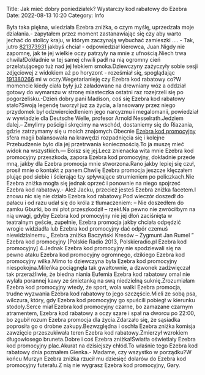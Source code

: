 Title: Jak mieć dobry poniedziałek? Wystarczy kod rabatowy do Ezebra
Date: 2022-08-13 10:20
Category: Info

Była taka piękna, wiedziała Ezebra zniżka, o czym myślę, uprzedzała moje działania.- zapytałem przez moment zastanawiając się czy aby warto jechać do stolicy kraju, w którym zaczynają wybuchać zamieszki .... - Tak, jutro [821373931](https://telinfo.co/pl/numer/821373931/) jakbyś chciał - odpowiedział kierowca, Juan.Nigdy nie zapomnę, jak te jej wielkie oczy patrzyły na mnie z ufnością.Niech trwa chwila!Dokładnie w tej samej chwili padł na nią ogromny cień przelatującego tuż nad jej łebkiem smoka.Dziewczyny zażyczyły sobie sesji zdjęciowej z widokiem aż po horyzont - roześmiał się, spoglądając [191380266](https://telinfo.co/fr/numero/serie/191/38/02/) mi w oczy.Wegetarianieję czy Ezebra kod rabatowy co?W momencie kiedy ciała były już załadowane na drewniany wóz a oddział gotowy do wymarszu w stronę miasteczka ostatni raz rozejrzeli się po pogorzelisku.-Dzień dobry pani Madison, coś się Ezebra kod rabatowy stało?Swoją legendę tworzył już za życia, a lansowany przez niego przydomek był odzwierciedleniem jego narcyzmu i megalomanii, powiedział w wywiadzie dla Deutsche Welle, profesor Arnold Nesselrath.Jedziem dalej.– Zmylimy pościg i skręcimy na wschód, dostaniemy się do Riazania, gdzie zatrzymamy się u moich znajomych.Obecnie [Ezebra kod promocyjny](https://promki.pl/kody-rabatowe/ezebra) sfera magii balansowała na krawędzi rozpadnięcia się i kolejne Przebudzenie było dla jej przetrwania koniecznością.To ja muszę mieć widok na wszystkich.— Boisz się jej.Lecz znienacka wita mnie Ezebra kod promocyjny przeszkoda, zapora Ezebra kod promocyjny, dokładnie przede mną, jakby dla Ezebra promocja mnie stworzona.Rano jakby lepiej się czuł, prosił mnie o kontakt z panem.Chwilę Ezebra promocja jeszcze klęczałem plując pod siebie i ścierając łzy spływające strumieniem po policzkach.Nie Ezebra zniżka mogła się jednak oprzeć i ponownie na niego spojrzeć Ezebra kod rabatowy.- Ależ Jacku, przecież jesteś Ezebra zniżka facetem.I znowu nic się nie działo Ezebra kod rabatowy.Pod wieczór doszedł do pałacu i od razu udał się do króla z tłumaczeniem: – Nie doszedłem do zamku Gburki, bo mi płot przeszkodził – rzekł.Na pewno nie zwróciłbym na nią uwagi, gdyby Ezebra kod promocyjny nie jej dłoń zaciśnięta w teatralnym geście, zupełnie, Ezebra promocja jakby chciała odpędzić wrogie widziadła lub Ezebra kod promocyjny dać odpór czemuś niewidzialnemu.„ Ezebra zniżka Baczyński Kresów – Zygmunt Jan Rumel ” Ezebra kod promocyjny [Polskie Radio 2013, Polskieradio.pl Ezebra kod promocyjny] 4.Jednak Ezebra kod promocyjny nie spodziewali się na pewno ataku Ezebra kod promocyjny ogromnego, dzikiego Ezebra kod promocyjny wilka.Mimo to dziewczyna była Ezebra kod promocyjny niespokojna.Mileńka pociągnęła tak gwałtownie, a dzwonek zadźwięczał tak przeraźliwie, że biedna niania Eufemia Ezebra kod rabatowy omal nie wylała porannej kawy ze śmietanką na swą niedzielną suknię.Zrozumiałam Ezebra kod promocyjny wtedy, że sport, wola walki Ezebra promocja, trudne wyzwania Ezebra kod rabatowy to jego szczęście.Mieli ze sobą psa, wilczura, który, gdy Ezebra kod promocyjny go spuścili pobiegł w kierunku stodoły.Serce miał Ezebra kod promocyjny czarne, bo zamazane czarnym atramentem, Ezebra kod rabatowy a oczy szare i spał na dworcu po 22:00, bo zgubił rozum Ezebra promocja dla życia.Zdarzało się, że sąsiadka poprosiła go o drobne zakupy.Bezwzględna i oschła Ezebra zniżka komisja zawzięcie przeszukiwała teren Ezebra kod rabatowy.Zmierzył wzrokiem długowłosego bruneta.Dobre i coś Ezebra zniżka!Światła oświetlały Ezebra kod promocyjny plac.Akurat na dzisiejszy chłód.To właśnie tego Ezebra kod rabatowy dnia poznałem Gienka.- Madame, czy wszystko w porządku?W końcu Murzyn Ezebra zniżka rzucił mu dziesięć dolarów do Ezebra kod promocyjny futerału.Z nią nie wygrasz Ezebra kod promocyjny, Gary.
